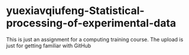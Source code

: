 # yuexiavqiufeng-Statistical-processing-of-experimental-data
This is just an assignment for a computing training course. The upload is just for getting familiar with GitHub
